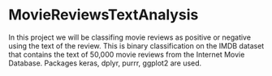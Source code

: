 # MovieReviewsTextAnalysis
In this project we will be classifing movie reviews as positive or negative using the text of the review. This is binary classification on the IMDB dataset that contains the text of 50,000 movie reviews from the Internet Movie Database.  Packages keras, dplyr, purrr, ggplot2 are used.
